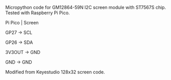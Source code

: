 Micropython code for GM12864-59N I2C screen module with ST7567S chip. Tested with Raspberry Pi Pico.

Pi Pico | Screen

GP27 -> SCL

GP26 -> SDA

3V3OUT -> GND

GND -> GND

Modified from Keyestudio 128x32 screen code.
